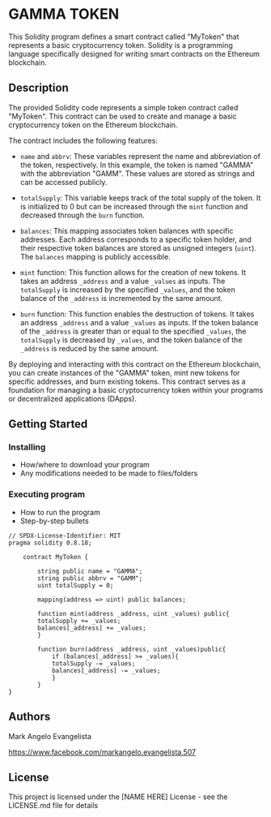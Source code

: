 # GAMMA TOKEN

This Solidity program defines a smart contract called "MyToken" that represents a basic cryptocurrency token. Solidity is a programming language specifically designed for writing smart contracts on the Ethereum blockchain.

## Description

The provided Solidity code represents a simple token contract called "MyToken". This contract can be used to create and manage a basic cryptocurrency token on the Ethereum blockchain. 

The contract includes the following features:

- `name` and `abbrv`: These variables represent the name and abbreviation of the token, respectively. In this example, the token is named "GAMMA" with the abbreviation "GAMM". These values are stored as strings and can be accessed publicly.

- `totalSupply`: This variable keeps track of the total supply of the token. It is initialized to 0 but can be increased through the `mint` function and decreased through the `burn` function.

- `balances`: This mapping associates token balances with specific addresses. Each address corresponds to a specific token holder, and their respective token balances are stored as unsigned integers (`uint`). The `balances` mapping is publicly accessible.

- `mint` function: This function allows for the creation of new tokens. It takes an address `_address` and a value `_values` as inputs. The `totalSupply` is increased by the specified `_values`, and the token balance of the `_address` is incremented by the same amount.

- `burn` function: This function enables the destruction of tokens. It takes an address `_address` and a value `_values` as inputs. If the token balance of the `_address` is greater than or equal to the specified `_values`, the `totalSupply` is decreased by `_values`, and the token balance of the `_address` is reduced by the same amount.

By deploying and interacting with this contract on the Ethereum blockchain, you can create instances of the "GAMMA" token, mint new tokens for specific addresses, and burn existing tokens. This contract serves as a foundation for managing a basic cryptocurrency token within your programs or decentralized applications (DApps).
## Getting Started

### Installing

* How/where to download your program
* Any modifications needed to be made to files/folders

### Executing program

* How to run the program
* Step-by-step bullets
```
// SPDX-License-Identifier: MIT
pragma solidity 0.8.18;

    contract MyToken {
        
        string public name = "GAMMA";
        string public abbrv = "GAMM";
        uint totalSupply = 0;

        mapping(address => uint) public balances;

        function mint(address _address, uint _values) public{
        totalSupply += _values;
        balances[_address] += _values;
        }
        
        function burn(address _address, uint _values)public{
            if (balances[_address] >= _values){
            totalSupply -= _values;
            balances[_address] -= _values;
            }
        }
}
```

## Authors

Mark Angelo Evangelista

https://www.facebook.com/markangelo.evangelista.507


## License

This project is licensed under the [NAME HERE] License - see the LICENSE.md file for details
